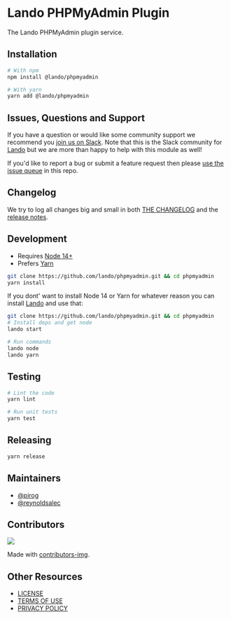 # Lando PHPMyAdmin Plugin

The Lando PHPMyAdmin plugin service.

## Installation

```bash
# With npm
npm install @lando/phpmyadmin

# With yarn
yarn add @lando/phpmyadmin
```

## Issues, Questions and Support

If you have a question or would like some community support we recommend you [join us on Slack](https://launchpass.com/devwithlando). Note that this is the Slack community for [Lando](https://lando.dev) but we are more than happy to help with this module as well!

If you'd like to report a bug or submit a feature request then please [use the issue queue](https://github.com/lando/phpmyadmin/issues/new/choose) in this repo.

## Changelog

We try to log all changes big and small in both [THE CHANGELOG](https://github.com/lando/phpmyadmin/blob/main/CHANGELOG.md) and the [release notes](https://github.com/lando/phpmyadmin/releases).


## Development

* Requires [Node 14+](https://nodejs.org/dist/latest-v14.x/)
* Prefers [Yarn](https://classic.yarnpkg.com/lang/en/docs/install)

```bash
git clone https://github.com/lando/phpmyadmin.git && cd phpmyadmin
yarn install
```

If you dont' want to install Node 14 or Yarn for whatever reason you can install [Lando](https://docs.lando.dev/basics/installation.html) and use that:

```bash
git clone https://github.com/lando/phpmyadmin.git && cd phpmyadmin
# Install deps and get node
lando start

# Run commands
lando node
lando yarn
```

## Testing

```bash
# Lint the code
yarn lint

# Run unit tests
yarn test
```

## Releasing

```bash
yarn release
```


## Maintainers

* [@pirog](https://github.com/pirog)
* [@reynoldsalec](https://github.com/reynoldsalec)

## Contributors

<a href="https://github.com/lando/phpmyadmin/graphs/contributors">
  <img src="https://contrib.rocks/image?repo=lando/phpmyadmin" />
</a>

Made with [contributors-img](https://contrib.rocks).

## Other Resources

* [LICENSE](/LICENSE)
* [TERMS OF USE](https://docs.lando.dev/terms)
* [PRIVACY POLICY](https://docs.lando.dev/privacy)

